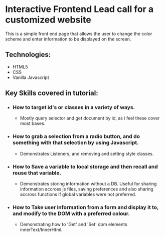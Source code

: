 # Interactive Frontend Lead call for a customized website

This is a simple front end page that allows the user to change the color scheme and enter information to be displayed on the screen.

## Technologies:

* HTML5
* CSS
* Vanilla Javascript

## Key Skills covered in tutorial:

* ### How to target id's or classes in a variety of ways.   
    * Mostly query selector and get document by id, as i feel these cover most bases.  


* ### How to grab a selection from a radio button, and do something with that selection by using Javascript.   
    * Demonstrates Listeners, and removing and setting style classes.    


* ### How to Save a variable to local storage and then recall and reuse that variable.   
    * Demonstrates storing information without a DB. Useful for sharing information accross js files, saving preferences and also sharing accross functions
    if global variables were not preferred.   


* ### How to Take user information from a form and display it to, and modify to the DOM with a preferred colour.   
    * Demonstrating how to 'Get' and 'Set' dom elements innerText/InnerHtml.     